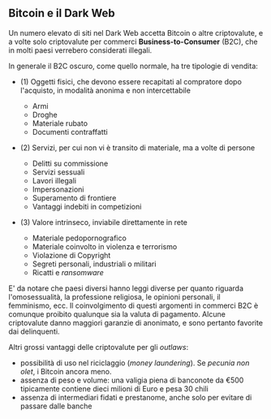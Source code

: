 ## Bitcoin e il Dark Web

Un numero elevato di siti nel Dark Web accetta Bitcoin o altre criptovalute, e a volte solo criptovalute per commerci **Business-to-Consumer** (B2C), che in molti paesi verrebero considerati illegali.

In generale il B2C oscuro, come quello normale, ha tre tipologie di vendita:
* (1) Oggetti fisici, che devono essere recapitati al compratore dopo l'acquisto, in modalità anonima e non intercettabile
    * Armi
    * Droghe
    * Materiale rubato
    * Documenti contraffatti

* (2) Servizi, per cui non vi è transito di materiale, ma a volte di persone
    * Delitti su commissione
    * Servizi sessuali
    * Lavori illegali
    * Impersonazioni
    * Superamento di frontiere
    * Vantaggi indebiti in competizioni

* (3) Valore intrinseco, inviabile direttamente in rete
    * Materiale pedopornografico
    * Materiale coinvolto in violenza e terrorismo
    * Violazione di Copyright
    * Segreti personali, industriali o militari
    * Ricatti e _ransomware_

E' da notare che paesi diversi hanno leggi diverse per quanto riguarda l'omosessualità, la professione religiosa, le opinioni personali, il femminismo, ecc. Il coinvolgimento di questi argomenti in commerci B2C è comunque proibito qualunque sia la valuta di pagamento.
Alcune criptovalute danno maggiori garanzie di anonimato, e sono pertanto favorite dai delinquenti.

Altri grossi vantaggi delle criptovalute per gli _outlaws_:
* possibilità di uso nel riciclaggio (_money laundering_). Se _pecunia non olet_, i Bitcoin ancora meno.
* assenza di peso e volume: una valigia piena di banconote da €500 tipicamente contiene dieci milioni di Euro e pesa 30 chili
* assenza di intermediari fidati e prestanome, anche solo per evitare di passare dalle banche

